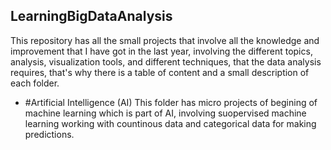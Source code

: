## LearningBigDataAnalysis 
This repository has all the small projects that involve all the knowledge and improvement that I have got in the last year, involving the different topics, analysis, visualization tools, and different techniques, that the data analysis requires, that's why there is a table of content and a small description of each folder. 


* #Artificial Intelligence (AI)
This folder has micro projects of begining of machine learning which is part of AI, involving suopervised machine learning working with countinous data and categorical data for making predictions. 

